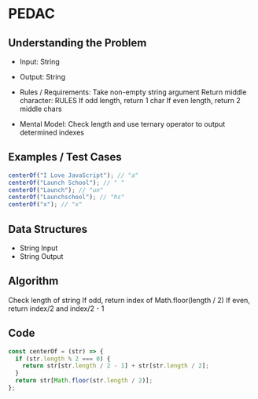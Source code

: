 # PEDAC

## Understanding the Problem

- Input:
  String
- Output:
  String

- Rules / Requirements:
  Take non-empty string argument
  Return middle character: RULES
  If odd length, return 1 char
  If even length, return 2 middle chars

- Mental Model:
  Check length and use ternary operator to output determined indexes

## Examples / Test Cases

```js
centerOf("I Love JavaScript"); // "a"
centerOf("Launch School"); // " "
centerOf("Launch"); // "un"
centerOf("Launchschool"); // "hs"
centerOf("x"); // "x"
```

## Data Structures

- String
  Input
- String
  Output

## Algorithm

Check length of string
If odd, return index of Math.floor(length / 2)
If even, return index/2 and index/2 - 1

## Code

```js
const centerOf = (str) => {
  if (str.length % 2 === 0) {
    return str[str.length / 2 - 1] + str[str.length / 2];
  }
  return str[Math.floor(str.length / 2)];
};
```
